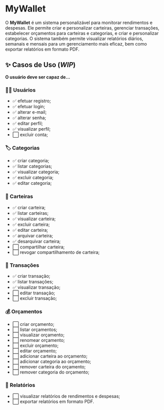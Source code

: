 # MyWallet

O **MyWallet** é um sistema personalizável para monitorar rendimentos e despesas. Ele permite criar e personalizar carteiras, gerenciar
transações, estabelecer orçamentos para carteiras e categorias, e criar e personalizar categorias. O sistema também permite visualizar 
relatórios diários, semanais e mensais para um gerenciamento mais eficaz, bem como exportar relatórios em formato PDF.

## :sparkles: Casos de Uso (_WIP_)

**O usuário deve ser capaz de...**
 
### :person_curly_hair: Usuários

- ✅ efetuar registro;
- ✅ efetuar login;
- ✅ alterar e-mail;
- ✅ alterar senha;
- ✅ editar perfil;
- ✅ visualizar perfil;
- ⬜ excluir conta;

### :label: Categorias

- ✅ criar categoria;
- ✅ listar categorias;
- ✅ visualizar categoria;
- ✅ excluir categoria;
- ✅ editar categoria;

### :purse: Carteiras

- ✅ criar carteira;
- ✅ listar carteiras;
- ✅ visualizar carteira;
- ✅ excluir carteira;
- ✅ editar carteira;
- ✅ arquivar carteira;
- ✅ desarquivar carteira;
- ⬜ compartilhar carteira;
- ⬜ revogar compartilhamento de carteira;

### :money_with_wings: Transações

- ✅ criar transação;
- ✅ listar transações;
- ✅ visualizar transação;
- ⬜ editar transação;
- ⬜ excluir transação;

### :moneybag: Orçamentos

- ⬜ criar orçamento;
- ⬜ listar orçamentos;
- ⬜ visualizar orçamento;
- ⬜ renomear orçamento;
- ⬜ excluir orçamento;
- ⬜ editar orçamento;
- ⬜ adicionar carteira ao orçamento;
- ⬜ adicionar categoria ao orçamento;
- ⬜ remover carteira do orçamento;
- ⬜ remover categoria do orçamento;

### :memo: Relatórios

- ⬜ visualizar relatórios de rendimentos e despesas;
- ⬜ exportar relatórios em formato PDF.
